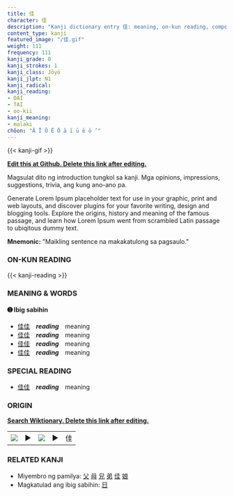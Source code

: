 ```yaml
---
title: 佳
character: 佳
description: "Kanji dictionary entry 佳: meaning, on-kun reading, compounds, origin, related kanji"
content_type: kanji
featured_image: "/佳.gif"
weight: 111
frequency: 111
kanji_grade: 0
kanji_strokes: 1
kanji_class: Jōyō
kanji_jlpt: N1
kanji_radical: 
kanji_reading: 
- DAI
- TAI
- oo-kii
kanji_meaning:
- malaki
chōon: "Ā Ī Ū Ē Ō ā ī ū ē ō ’"
---
```

[//]: # (Don't edit the line below. Kanji animated GIF code is automatically generated.)
{{< kanji-gif >}}

[//]: # (Edit below this line.)

**[Edit this at Github. Delete this link after editing.](https://github.com/tim0g/tim/tree/main/content/kanji/佳/index.md)**

Magsulat dito ng introduction tungkol sa kanji. Mga opinions, impressions, suggestions, trivia, ang kung ano-ano pa.

Generate Lorem Ipsum placeholder text for use in your graphic, print and web layouts, and discover plugins for your favorite writing, design and blogging tools. Explore the origins, history and meaning of the famous passage, and learn how Lorem Ipsum went from scrambled Latin passage to ubiqitous dummy text.
 
**Mnemonic:** "Maikling sentence na makakatulong sa pagsaulo."

### ON-KUN READING

[//]: # (Don't edit the line below. ON-KUN READING code is automatically generated.)
{{< kanji-reading >}}

### MEANING & WORDS

#### ➊ **Ibig sabihin**
  - [佳](../佳)[佳](../佳)　***reading***　meaning
  - [佳](../佳)[佳](../佳)　***reading***　meaning
  - [佳](../佳)[佳](../佳)　***reading***　meaning
  - [佳](../佳)[佳](../佳)　***reading***　meaning

### SPECIAL READING
  - [佳](../佳)[佳](../佳)　***reading***　meaning

### ORIGIN

**[Search Wiktionary. Delete this link after editing.](https://wiktionary.org/wiki/佳)**
<table class="kanji-table"><tr><td>
<img src="60px-佳-bronze.svg.png">
</td><td>▶</td><td>
<img src="60px-佳-oracle.svg.png">
</td><td>▶</td>
<td class="kanji-origin">佳</td>
</tr></table>

### RELATED KANJI
- Miyembro ng pamilya: [父](../父) [母](../母) [兄](../兄) [弟](../弟) [佳](../佳) [娘](../娘)
- Magkatulad ang ibig sabihin: [日](../日)
